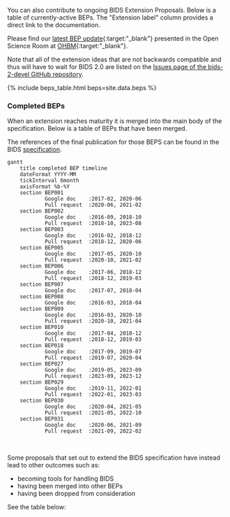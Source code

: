 You can also contribute to ongoing BIDS Extension Proposals.
Below is a table of currently-active BEPs.
The "Extension label" column provides a direct link to the documentation.

Please find our
[latest BEP update](https://docs.google.com/presentation/d/1uvxJaGgrk58HBWRqLzJTwHjpJKFLGM7YTiNvGwvjMOA/edit?usp=sharing){:target:"_blank"}
presented in the Open Science Room at
[OHBM](https://www.humanbrainmapping.org/i4a/pages/index.cfm?pageid=4041){:target:"_blank"}.

Note that all of the extension ideas that are not backwards compatible and thus will have to wait for BIDS 2.0 are listed on the
[Issues page of the bids-2-devel GitHub repository](https://github.com/bids-standard/bids-2-devel/issues).

{% include beps_table.html beps=site.data.beps %}

### Completed BEPs

When an extension reaches maturity it is merged into the main body of the specification.
Below is a table of BEPs that have been merged.

The references of the final publication for those BEPS
can be found in the BIDS [specification](https://bids-specification.readthedocs.io/en/latest/01-introduction.html#datatype-specific-publications).


<!-- MERMAID GANTT CHART STARTS -->
```mermaid
gantt
    title completed BEP timeline
    dateFormat YYYY-MM
    tickInterval 6month
    axisFormat %b-%Y
    section BEP001
            Google doc    :2017-02, 2020-06
            Pull request  :2020-06, 2021-02
    section BEP002
            Google doc    :2016-09, 2018-10
            Pull request  :2018-10, 2023-08
    section BEP003
            Google doc    :2016-02, 2018-12
            Pull request  :2018-12, 2020-06
    section BEP005
            Google doc    :2017-05, 2020-10
            Pull request  :2020-10, 2021-02
    section BEP006
            Google doc    :2017-06, 2018-12
            Pull request  :2018-12, 2019-03
    section BEP007
            Google doc    :2017-07, 2018-04
    section BEP008
            Google doc    :2016-03, 2018-04
    section BEP009
            Google doc    :2016-03, 2020-10
            Pull request  :2020-10, 2021-04
    section BEP010
            Google doc    :2017-04, 2018-12
            Pull request  :2018-12, 2019-03
    section BEP018
            Google doc    :2017-09, 2019-07
            Pull request  :2019-07, 2020-04
    section BEP027
            Google doc    :2019-05, 2023-09
            Pull request  :2023-09, 2023-12
    section BEP029
            Google doc    :2019-11, 2022-01
            Pull request  :2022-01, 2023-03
    section BEP030
            Google doc    :2020-04, 2021-05
            Pull request  :2021-05, 2022-10
    section BEP031
            Google doc    :2020-06, 2021-09
            Pull request  :2021-09, 2022-02
```
<!-- MERMAID GANTT CHART ENDS -->

<br>

Some proposals that set out to extend the BIDS specification have instead lead to other outcomes such as:

- becoming tools for handling BIDS
- having been merged into other BEPs
- having been dropped from consideration

See the table below:
